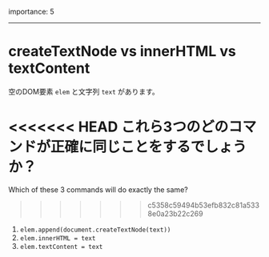 importance: 5

---

# createTextNode vs innerHTML vs textContent

空のDOM要素 `elem` と文字列 `text` があります。

<<<<<<< HEAD
これら3つのどのコマンドが正確に同じことをするでしょうか？
=======
Which of these 3 commands will do exactly the same?
>>>>>>> c5358c59494b53efb832c81a5338e0a23b22c269

1. `elem.append(document.createTextNode(text))`
2. `elem.innerHTML = text`
3. `elem.textContent = text`
